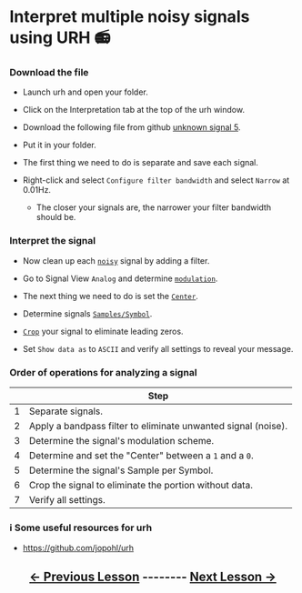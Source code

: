 # Interpret multiple noisy signals using URH 📻 <!-- pandoc-exclude-line -->

### Download the file

- Launch urh and open your folder.

- Click on the Interpretation tab at the top of the urh window.

- Download the following file from github [unknown signal 5](https://github.com/python-can-define-radio/sdr-course/raw/main/classroom_activities/Ch03_Analyzing_Signals_URH/unknown_signal_5.complex).

- Put it in your folder.

- The first thing we need to do is separate and save each signal.

- Right-click and select `Configure filter bandwidth` and select `Narrow` at 0.01Hz.
    - The closer your signals are, the narrower your filter bandwidth should be.

### Interpret the signal

- Now clean up each [`noisy`](https://github.com/python-can-define-radio/sdr-course/blob/main/classroom_activities/Ch03_Analyzing_Signals_URH/050_Interpret_unknown_noisy_signal.md) signal by adding a filter.

- Go to Signal View `Analog` and determine [`modulation`](https://github.com/python-can-define-radio/sdr-course/blob/main/classroom_activities/Ch03_Analyzing_Signals_URH/020_Modulation.md).

- The next thing we need to do is set the [`Center`](https://github.com/python-can-define-radio/sdr-course/blob/main/classroom_activities/Ch03_Analyzing_Signals_URH/050_Interpret_unknown_noisy_signal.md).

- Determine signals [`Samples/Symbol`](https://github.com/python-can-define-radio/sdr-course/blob/main/classroom_activities/Ch03_Analyzing_Signals_URH/040_Interpret_unknown_signal.md).

- [`Crop`](https://github.com/python-can-define-radio/sdr-course/blob/main/classroom_activities/Ch03_Analyzing_Signals_URH/060_Cropping_a_signal.md) your signal to eliminate leading zeros.

- Set `Show data as` to `ASCII` and verify all settings to reveal your message.

### Order of operations for analyzing a signal

|    | Step |
|----|----------------------------------------------------------------------|
|  1 |  Separate signals.|
|  2 |  Apply a bandpass filter to eliminate unwanted signal (noise).|
|  3 |  Determine the signal's modulation scheme.|
|  4 |  Determine and set the "Center" between a `1` and a `0`.|
|  5 |  Determine the signal's Sample per Symbol.|
|  6 |  Crop the signal to eliminate the portion without data.|
|  7 |  Verify all settings.|

### ℹ️ Some useful resources for urh <!-- pandoc-exclude-line --> 

- https://github.com/jopohl/urh <!-- pandoc-exclude-line --> 

## <p align="center">[&larr; Previous Lesson](https://github.com/python-can-define-radio/sdr-course/blob/main/classroom_activities/Ch03_Analyzing_Signals_URH/070_Interpret_multiple_noisy_signals.md)  --------  [Next Lesson &rarr;](https://github.com/python-can-define-radio/sdr-course/blob/main/classroom_activities/Ch03_Analyzing_Signals_URH/090_Record_a_real_signal.md)</p> <!-- pandoc-exclude-line --> 

